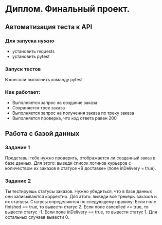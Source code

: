 ﻿# Диплом. Финальный проект.
## Автоматизация теста к API

### Для запуска нужно
- установить requests
- установить pytest

### Запуск тестов
В консоли выполнить команду pytest

### Как работает:
- Выполняется запрос на создание заказа
- Сохраняется трек заказа
- Выполняется запрос на получения заказа по треку заказа
- Выполняется проверка, что код ответа равен 200


## Работа с базой данных
### Задание 1
Представь: тебе нужно проверить, отображается ли созданный заказ в базе данных.
Для этого: выведи список логинов курьеров с количеством их заказов в статусе «В доставке» (поле inDelivery = true). 
### Задание 2
Ты тестируешь статусы заказов. Нужно убедиться, что в базе данных они записываются корректно.
Для этого: выведи все трекеры заказов и их статусы. 
Статусы определяются по следующему правилу:
Если поле finished == true, то вывести статус 2.
Если поле canсelled == true, то вывести статус -1.
Если поле inDelivery == true, то вывести статус 1.
Для остальных случаев вывести 0.